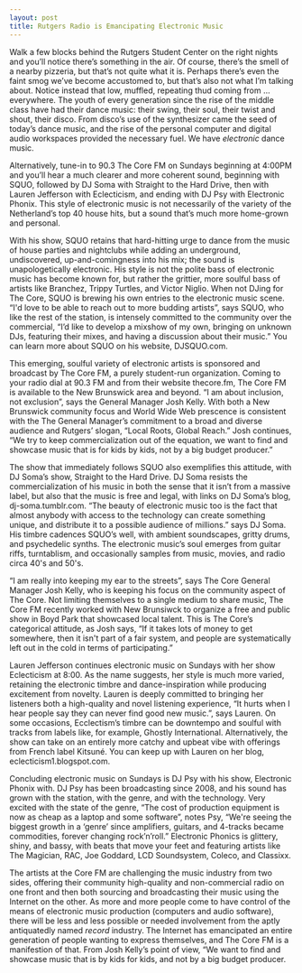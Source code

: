```yaml
---
layout: post
title: Rutgers Radio is Emancipating Electronic Music
---
```


Walk a few blocks behind the Rutgers Student Center on the right nights
and you’ll notice there’s something in the air. Of course, there’s the
smell of a nearby pizzeria, but that’s not quite what it is. Perhaps
there’s even the faint smog we’ve become accustomed to, but that’s also
not what I’m talking about. Notice instead that low, muffled, repeating
thud coming from ... everywhere. The youth of every generation since the
rise of the middle class have had their dance music: their swing, their
soul, their twist and shout, their disco. From disco’s use of the
synthesizer came the seed of today’s dance music, and the rise of the
personal computer and digital audio workspaces provided the necessary
fuel. We have *electronic* dance music.

Alternatively, tune-in to 90.3 The Core FM on Sundays beginning at
4:00PM and you’ll hear a much clearer and more coherent sound, beginning
with SQUO, followed by DJ Soma with Straight to the Hard Drive, then
with Lauren Jefferson with Eclecticism, and ending with DJ Psy with
Electronic Phonix. This style of electronic music is not necessarily of
the variety of the Netherland’s top 40 house hits, but a sound that’s
much more home-grown and personal.

With his show, SQUO retains that hard-hitting urge to dance from the
music of house parties and nightclubs while adding an underground,
undiscovered, up-and-comingness into his mix; the sound is
unapologetically electronic. His style is not the polite bass of
electronic music has become known for, but rather the grittier, more
soulful bass of artists like Branchez, Trippy Turtles, and Victor
Niglio. When not DJing for The Core, SQUO is brewing his own entries to
the electronic music scene. “I'd love to be able to reach out to more
budding artists”, says SQUO, who like the rest of the station, is
intensely committed to the community over the commercial, “I’d like to
develop a mixshow of my own, bringing on unknown DJs, featuring their
mixes, and having a discussion about their music.” You can learn more
about SQUO on his website, DJSQUO.com.

This emerging, soulful variety of electronic artists is sponsored and
broadcast by The Core FM, a purely student-run organization. Coming to
your radio dial at 90.3 FM and from their website thecore.fm, The Core
FM is available to the New Brunswick area and beyond. “I am about
inclusion, not exclusion”, says the General Manager Josh Kelly. With
both a New Brunswick community focus and World Wide Web prescence is
consistent with the The General Manager’s commitment to a broad and
diverse audience and Rutgers’ slogan, “Local Roots, Global Reach.” Josh
continues, “We try to keep commercialization out of the equation, we
want to find and showcase music that is for kids by kids, not by a big
budget producer.”

The show that immediately follows SQUO also exemplifies this attitude,
with DJ Soma’s show, Straight to the Hard Drive. DJ Soma resists the
commercialization of his music in both the sense that it isn’t from a
massive label, but also that the music is free and legal, with links on
DJ Soma’s blog, dj-soma.tumblr.com. “The beauty of electronic music too
is the fact that almost anybody with access to the technology can create
something unique, and distribute it to a possible audience of millions.”
says DJ Soma. His timbre cadences SQUO’s well, with ambient soundscapes,
gritty drums, and psychedelic synths. The electronic music’s soul
emerges from guitar riffs, turntablism, and occasionally samples from
music, movies, and radio circa 40's and 50's.

“I am really into keeping my ear to the streets”, says The Core General
Manager Josh Kelly, who is keeping his focus on the community aspect of
The Core. Not limiting themselves to a single medium to share music, The
Core FM recently worked with New Brunsiwck to organize a free and public
show in Boyd Park that showcased local talent. This is The Core’s
categorical attitude, as Josh says, “If it takes lots of money to get
somewhere, then it isn't part of a fair system, and people are
systematically left out in the cold in terms of participating.” 

Lauren Jefferson continues electronic music on Sundays with her show
Eclecticism at 8:00. As the name suggests, her style is much more
varied, retaining the electronic timbre and dance-inspiration while
producing excitement from novelty. Lauren is deeply committed to
bringing her listeners both a high-quality and novel listening
experience, “It hurts when I hear people say they can never find good
new music.”, says Lauren. On some occasions, Ecclectism’s timbre can be
downtempo and soulful with tracks from labels like, for example, Ghostly
International. Alternatively, the show can take on an entirely more
catchy and upbeat vibe with offerings from French label Kitsuné. You can
keep up with Lauren on her blog, eclecticism1.blogspot.com.

Concluding electronic music on Sundays is DJ Psy with his show,
Electronic Phonix with. DJ Psy has been broadcasting since 2008, and his
sound has grown with the station, with the genre, and with the
technology. Very excited with the state of the genre, “The cost of
production equipment is now as cheap as a laptop and some software”,
notes Psy, “We're seeing the biggest growth in a ‘genre’ since
amplifiers, guitars, and 4-tracks became commodities, forever changing
rock’n’roll.” Electronic Phonics is glittery, shiny, and bassy, with
beats that move your feet and featuring artists like The Magician, RAC,
Joe Goddard, LCD Soundsystem, Coleco, and Classixx.

The artists at the Core FM are challenging the music industry from two
sides, offering their community high-quality and non-commercial radio on
one front and then both sourcing and broadcasting their music using the
Internet on the other. As more and more people come to have control of
the means of electronic music production (computers and audio software),
there will be less and less possible or needed involvement from the
aptly antiquatedly named *record* industry. The Internet has emancipated
an entire generation of people wanting to express themselves, and The
Core FM is a manifestion of that. From Josh Kelly’s point of view, “We
want to find and showcase music that is by kids for kids, and not by a
big budget producer.

